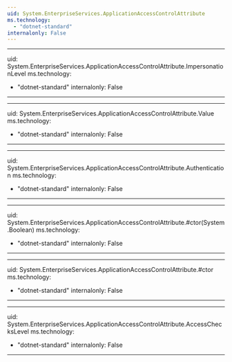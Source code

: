 ```yaml
---
uid: System.EnterpriseServices.ApplicationAccessControlAttribute
ms.technology: 
  - "dotnet-standard"
internalonly: False
---
```


---
uid: System.EnterpriseServices.ApplicationAccessControlAttribute.ImpersonationLevel
ms.technology: 
  - "dotnet-standard"
internalonly: False
---

---
uid: System.EnterpriseServices.ApplicationAccessControlAttribute.Value
ms.technology: 
  - "dotnet-standard"
internalonly: False
---

---
uid: System.EnterpriseServices.ApplicationAccessControlAttribute.Authentication
ms.technology: 
  - "dotnet-standard"
internalonly: False
---

---
uid: System.EnterpriseServices.ApplicationAccessControlAttribute.#ctor(System.Boolean)
ms.technology: 
  - "dotnet-standard"
internalonly: False
---

---
uid: System.EnterpriseServices.ApplicationAccessControlAttribute.#ctor
ms.technology: 
  - "dotnet-standard"
internalonly: False
---

---
uid: System.EnterpriseServices.ApplicationAccessControlAttribute.AccessChecksLevel
ms.technology: 
  - "dotnet-standard"
internalonly: False
---
